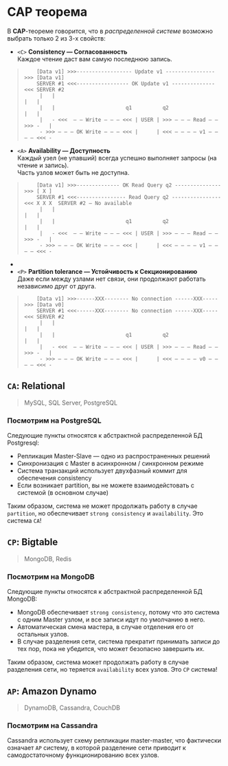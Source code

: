 # CAP теорема

В **CAP**-теореме говорится, что в *распределенной системе* возможно выбрать 
только 2 из 3-х свойств:

- `<C>` **Consistency — Согласованность** <br>
Каждое чтение даст вам самую последнюю запись.

>         [Data v1] >>>------------------ Update v1 ---------------->>> [Data v1] 
>         SERVER #1 <<<----------------- OK Update v1 --------------<<< SERVER #2 
>          |   |                                                          |   |  
>          |   |                       q1          q2                     |   |
>          |   - <<<  — — Write — — — <<< | USER | >>> — — — Read — — >>> -   |  
>          - >>> — — — OK Write — — — <<< |      | <<< — — — — v1 — — — — <<< -

- `<A>` **Availability — Доступность** <br>
Каждый узел (не упавший) всегда успешно выполняет запросы (на чтение и запись). <br>
Часть узлов может быть не доступна.
>         [Data v1] >>>-------------- OK Read Query q2 --------------->>> [ X ]  
>         SERVER #1 <<<---------------- Read Query q2 ----------------<<< X X X  SERVER #2 — No available 
>          |   |                                                          |   |  
>          |   |                       q1          q2                     |   |
>          |   - <<<  — — Write — — — <<< | USER | >>> — — — Read — — >>> -   |  
>          - >>> — — — OK Write — — — <<< |      | <<< — — — — v1 — — — — <<< -
- 
- `<P>` **Partition tolerance — Устойчивость к Секционированию** <br>
Даже если между узлами нет связи, они продолжают работать независимо друг от друга.

>         [Data v1] >>>------XXX-------- No connection ------XXX----->>> [Data v0] 
>         SERVER #1 <<<------XXX-------- No connection ------XXX-----<<< SERVER #2 
>          |   |                                                          |   |  
>          |   |                       q1          q2                     |   |
>          |   - <<<  — — Write — — — <<< | USER | >>> — — — Read — — >>> -   |  
>          - >>> — — — OK Write — — — <<< |      | <<< — — — — v0 — — — — <<< -

## `CA`: Relational 
>MySQL, SQL Server, PostgreSQL 

### Посмотрим на PostgreSQL

Следующие пункты относятся к абстрактной распределенной БД Postgresql:
- Репликация Master-Slave — одно из распространенных решений
- Синхронизация с Master в асинхронном / синхронном режиме
- Система транзакций использует двухфазный коммит для обеспечения consistency
- Если возникает partition, вы не можете взаимодейстовать с системой (в основном случае)

Таким образом, система не может продолжать работу в случае `partition`, но 
обеспечивает `strong consistency` и `availability`. Это система `CA`!

## `CP`: Bigtable 
>MongoDB, Redis

### Посмотрим на MongoDB

Следующие пункты относятся к абстрактной распределенной БД MongoDB:
- MongoDB обеспечивает `strong consistency`, потому что это система с одним 
Master узлом, и все записи идут по умолчанию в него.
- Автоматическая смена мастера, в случае отделения его от остальных узлов.
- В случае разделения сети, система прекратит принимать записи до тех пор, 
пока не убедится, что может безопасно завершить их.

Таким образом, система может продолжать работу в случае разделения сети, но 
теряется `availability` всех узлов. Это `CP` система!

## `AP`: Amazon Dynamo
>DynamoDB, Cassandra, CouchDB

### Посмотрим на Cassandra
Cassandra использует схему репликации master-master, что фактически 
означает `AP` систему, в которой разделение сети приводит к самодостаточному 
функционированию всех узлов.
